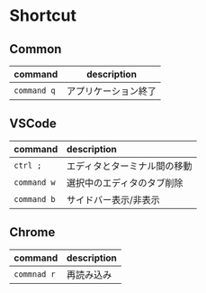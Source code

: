 # Shortcut

## Common

| command | description |
| --- | --- |
| `command q` | アプリケーション終了 |

## VSCode
  
| command | description |
| :-- | :-- |
| `ctrl ;` | エディタとターミナル間の移動 |
| `command w` | 選択中のエディタのタブ削除 |
| `command b` | サイドバー表示/非表示 |

## Chrome

| command | description |
| :-- | :-- |
| `commnad r` | 再読み込み |
